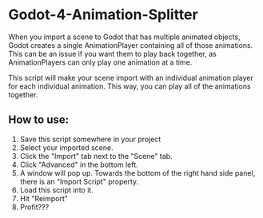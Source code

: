 # Godot-4-Animation-Splitter
When you import a scene to Godot that has multiple animated objects, Godot creates a single AnimationPlayer containing all of those animations. This can be an issue if you want them to play back together, as AnimationPlayers can only play one animation at a time.

This script will make your scene import with an individual animation player for each individual animation. This way, you can play all of the animations together.

## How to use:
1. Save this script somewhere in your project
2. Select your imported scene.
3. Click the "Import" tab next to the "Scene" tab.
4. Click "Advanced" in the bottom left.
5. A window will pop up. Towards the bottom of the right hand side panel, there is an "Import Script" property.
6. Load this script into it.
7. Hit "Reimport"
8. Profit???
